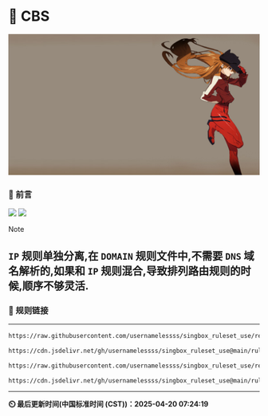 
# 🧸 CBS
![](https://raw.githubusercontent.com/usernamelessss/picture-bed/main/images/202504042256831.jpg)
### 📣 前言
![](https://shields.io/badge/-移除重复规则-ff69b4) ![](https://shields.io/badge/-IP&nbsp;规则单独存放不与&nbsp;DOMAIN&nbsp;等混合-green)
> [!NOTE]
**`IP` 规则单独分离,在 `DOMAIN` 规则文件中,不需要 `DNS` 域名解析的,如果和 `IP` 规则混合,导致排列路由规则的时候,顺序不够灵活.**
---

###  🔗 规则链接
---

```url
https://raw.githubusercontent.com/usernamelessss/singbox_ruleset_use/refs/heads/main/rule/CBS/CBS_No_IP.json
```

```url
https://cdn.jsdelivr.net/gh/usernamelessss/singbox_ruleset_use@main/rule/CBS/CBS_No_IP.json
```

```url
https://raw.githubusercontent.com/usernamelessss/singbox_ruleset_use/refs/heads/main/rule/CBS/CBS_No_IP.srs
```

```url
https://cdn.jsdelivr.net/gh/usernamelessss/singbox_ruleset_use@main/rule/CBS/CBS_No_IP.srs
```

---
**⏲️ 最后更新时间(中国标准时间 (CST))：2025-04-20 07:24:19**